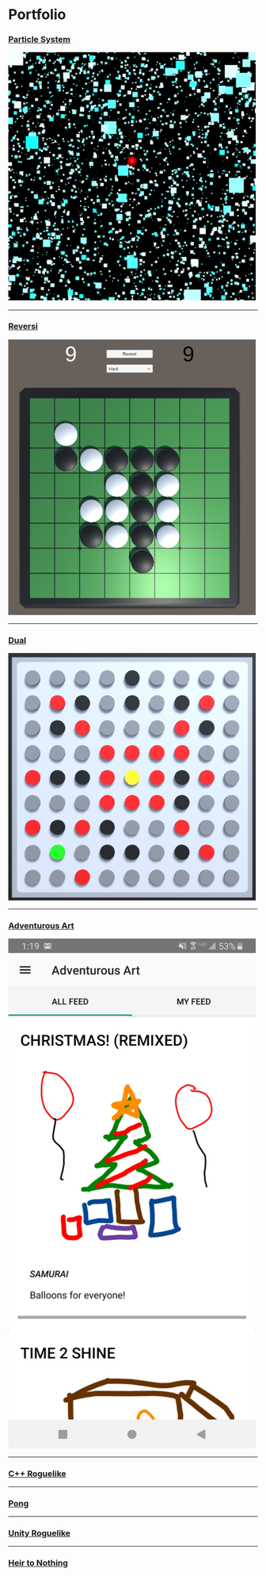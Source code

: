 # Portfolio

### [Particle System](/pages/particle_system.md)
<img src="images/particle_system/snow_environment_effect.png?raw=true" width="500"/>

---
### [Reversi](/pages/reversi.md)
<img src="images/reversi/reversi.png?raw=true" width="500"/>

---
### [Dual](/pages/dual.md)
<img src="images/dual/dual_level.png?raw=true" width="500"/>

---
### [Adventurous Art](/pages/adventurous_art.md)
<img src="images/adventurous_art/AA36.jpg?raw=true" width="500"/>

---
### [C++ Roguelike](/pages/c_roguelike.md)

---
### [Pong](/pages/pong.md)

---
### [Unity Roguelike](/pages/unity_roguelike.md)

---
### [Heir to Nothing](/pages/heir_to_nothing.md)
